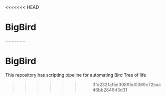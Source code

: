 <<<<<<< HEAD
# BigBird
=======
# BigBird
This repository has scripting pipeline for automating Bird Tree of life
>>>>>>> 3fd2321af5e30895d0369c72eac46bb284643d31
